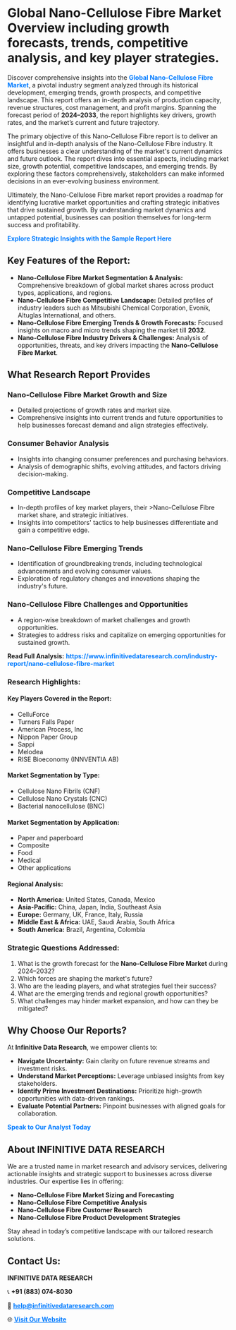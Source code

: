 <h1>Global Nano-Cellulose Fibre Market Overview including growth forecasts, trends, competitive analysis, and key player strategies.</h1>
<p>
Discover comprehensive insights into the 
<a href="https://www.infinitivedataresearch.com/industry-report/nano-cellulose-fibre-market" rel="dofollow" style="color: #007BFF; text-decoration: none;"><strong>Global Nano-Cellulose Fibre Market</strong></a>, a pivotal industry segment analyzed through its historical development, emerging trends, growth prospects, and competitive landscape. This report offers an in-depth analysis of production capacity, revenue structures, cost management, and profit margins. Spanning the forecast period of <strong>2024–2033</strong>, the report highlights key drivers, growth rates, and the market’s current and future trajectory.
</p>
<p>
The primary objective of this Nano-Cellulose Fibre report is to deliver an insightful and in-depth analysis of the Nano-Cellulose Fibre industry. It offers businesses a clear understanding of the market's current dynamics and future outlook. The report dives into essential aspects, including market size, growth potential, competitive landscapes, and emerging trends. By exploring these factors comprehensively, stakeholders can make informed decisions in an ever-evolving business environment.
</p>
<p>
Ultimately, the Nano-Cellulose Fibre market report provides a roadmap for identifying lucrative market opportunities and crafting strategic initiatives that drive sustained growth. By understanding market dynamics and untapped potential, businesses can position themselves for long-term success and profitability.
</p>
<p>
<a href="https://www.infinitivedataresearch.com/request-sample/reportId=105885" style="color: #007BFF; text-decoration: none;"><strong>Explore Strategic Insights with the Sample Report Here</strong></a>
</p>

<h2>Key Features of the Report:</h2>
<ul>
<li><strong>Nano-Cellulose Fibre Market Segmentation & Analysis:</strong> Comprehensive breakdown of global market shares across product types, applications, and regions.</li>
<li><strong>Nano-Cellulose Fibre Competitive Landscape:</strong> Detailed profiles of industry leaders such as Mitsubishi Chemical Corporation, Evonik, Altuglas International, and others.</li>
<li><strong>Nano-Cellulose Fibre Emerging Trends & Growth Forecasts:</strong> Focused insights on macro and micro trends shaping the market till <strong>2032</strong>.</li>
<li><strong>Nano-Cellulose Fibre Industry Drivers & Challenges:</strong> Analysis of opportunities, threats, and key drivers impacting the <strong>Nano-Cellulose Fibre Market</strong>.</li>
</ul>

<h2>What Research Report Provides</h2>
<h3>Nano-Cellulose Fibre Market Growth and Size</h3>
<ul>
<li>Detailed projections of growth rates and market size.</li>
<li>Comprehensive insights into current trends and future opportunities to help businesses forecast demand and align strategies effectively.</li>
</ul>

<h3>Consumer Behavior Analysis</h3>
<ul>
<li>Insights into changing consumer preferences and purchasing behaviors.</li>
<li>Analysis of demographic shifts, evolving attitudes, and factors driving decision-making.</li>
</ul>

<h3>Competitive Landscape</h3>
<ul>
<li>In-depth profiles of key market players, their >Nano-Cellulose Fibre market share, and strategic initiatives.</li>
<li>Insights into competitors' tactics to help businesses differentiate and gain a competitive edge.</li>
</ul>

<h3>Nano-Cellulose Fibre Emerging Trends</h3>
<ul>
<li>Identification of groundbreaking trends, including technological advancements and evolving consumer values.</li>
<li>Exploration of regulatory changes and innovations shaping the industry's future.</li>
</ul>

<h3>Nano-Cellulose Fibre Challenges and Opportunities</h3>
<ul>
<li>A region-wise breakdown of market challenges and growth opportunities.</li>
<li>Strategies to address risks and capitalize on emerging opportunities for sustained growth.</li>
</ul>
<p><strong>Read Full Analysis:</strong> <a href="https://www.infinitivedataresearch.com/industry-report/nano-cellulose-fibre-market" rel="dofollow" style="color: #007BFF; text-decoration: none;"><strong>https://www.infinitivedataresearch.com/industry-report/nano-cellulose-fibre-market</strong></a></p>
<h3>Research Highlights:</h3>
<h4>Key Players Covered in the Report:</h4>
<ul><li>CelluForce</li><li>Turners Falls Paper</li><li>American Process, Inc</li><li>Nippon Paper Group</li><li>Sappi</li><li>Melodea</li><li>RISE Bioeconomy (INNVENTIA AB)</li></ul>
<h4>Market Segmentation by Type:</h4>
<ul><li>Cellulose Nano Fibrils (CNF)</li><li>Cellulose Nano Crystals (CNC)</li><li>Bacterial nanocellulose (BNC)</li></ul>
<h4>Market Segmentation by Application:</h4>
<ul><li>Paper and paperboard</li><li>Composite</li><li>Food</li><li>Medical</li><li>Other applications</li></ul>

<h4>Regional Analysis:</h4>
<ul>
<li><strong>North America:</strong> United States, Canada, Mexico</li>
<li><strong>Asia-Pacific:</strong> China, Japan, India, Southeast Asia</li>
<li><strong>Europe:</strong> Germany, UK, France, Italy, Russia</li>
<li><strong>Middle East & Africa:</strong> UAE, Saudi Arabia, South Africa</li>
<li><strong>South America:</strong> Brazil, Argentina, Colombia</li>
</ul>

<h3>Strategic Questions Addressed:</h3>
<ol>
<li>What is the growth forecast for the <strong>Nano-Cellulose Fibre Market</strong> during 2024–2032?</li>
<li>Which forces are shaping the market's future?</li>
<li>Who are the leading players, and what strategies fuel their success?</li>
<li>What are the emerging trends and regional growth opportunities?</li>
<li>What challenges may hinder market expansion, and how can they be mitigated?</li>
</ol>

<h2>Why Choose Our Reports?</h2>
<p>At <strong>Infinitive Data Research</strong>, we empower clients to:</p>
<ul>
<li><strong>Navigate Uncertainty:</strong> Gain clarity on future revenue streams and investment risks.</li>
<li><strong>Understand Market Perceptions:</strong> Leverage unbiased insights from key stakeholders.</li>
<li><strong>Identify Prime Investment Destinations:</strong> Prioritize high-growth opportunities with data-driven rankings.</li>
<li><strong>Evaluate Potential Partners:</strong> Pinpoint businesses with aligned goals for collaboration.</li>
</ul>
<p><a href="https://www.infinitivedataresearch.com/industry-report/nano-cellulose-fibre-market" rel="dofollow" style="color: #007BFF; text-decoration: none;"><strong>Speak to Our Analyst Today</strong></a></p>

<h2>About INFINITIVE DATA RESEARCH</h2>
<p>We are a trusted name in market research and advisory services, delivering actionable insights and strategic support to businesses across diverse industries. Our expertise lies in offering:</p>
<ul>
<li><strong>Nano-Cellulose Fibre Market Sizing and Forecasting</strong></li>
<li><strong>Nano-Cellulose Fibre Competitive Analysis</strong></li>
<li><strong>Nano-Cellulose Fibre Customer Research</strong></li>
<li><strong>Nano-Cellulose Fibre Product Development Strategies</strong></li>
</ul>
<p>Stay ahead in today’s competitive landscape with our tailored research solutions.</p>

<h2>Contact Us:</h2>
<p><strong>INFINITIVE DATA RESEARCH</strong></p>
<p>📞 <strong>+91 (883) 074-8030</strong></p>
<p>📧 <strong><a href="mailto:help@infinitivedataresearch.com" style="color: #007BFF;">help@infinitivedataresearch.com</a></strong></p>
<p>🌐 <strong><a href="https://www.infinitivedataresearch.com" rel="dofollow" style="color: #007BFF;">Visit Our Website</a></strong></p>